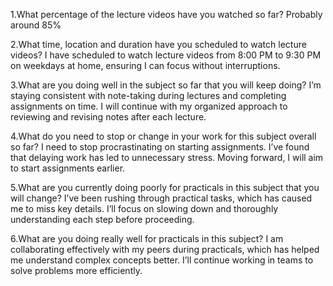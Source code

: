 1.What percentage of the lecture videos have you watched so far?
    Probably around 85%

2.What time, location and duration have you scheduled to watch lecture videos?
    I have scheduled to watch lecture videos from 8:00 PM to 9:30 PM on weekdays at home, ensuring I can focus without interruptions.

3.What are you doing well in the subject so far that you will keep doing?
    I’m staying consistent with note-taking during lectures and completing assignments on time. I will continue with my organized approach to reviewing and revising notes after each lecture.

4.What do you need to stop or change in your work for this subject overall so far?
    I need to stop procrastinating on starting assignments. I’ve found that delaying work has led to unnecessary stress. Moving forward, I will aim to start assignments earlier.

5.What are you currently doing poorly for practicals in this subject that you will change?
    I’ve been rushing through practical tasks, which has caused me to miss key details. I’ll focus on slowing down and thoroughly understanding each step before proceeding.

6.What are you doing really well for practicals in this subject?
    I am collaborating effectively with my peers during practicals, which has helped me understand complex concepts better. I’ll continue working in teams to solve problems more efficiently.   
